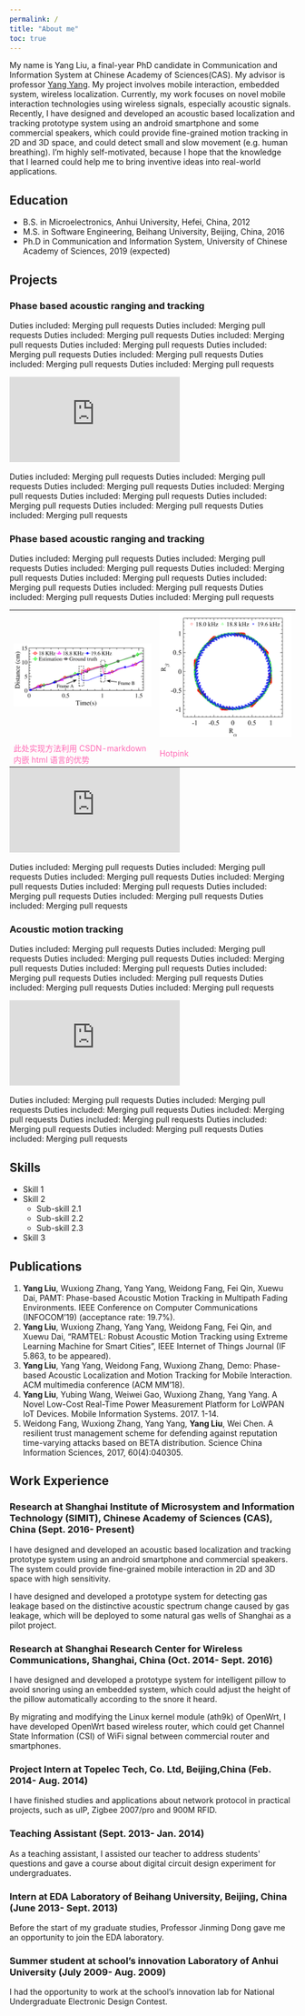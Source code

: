 ```yaml
---
permalink: /
title: "About me"
toc: true
---
```

My name is Yang Liu, a final-year PhD candidate in Communication and Information System at Chinese Academy of Sciences(CAS). My advisor is professor [Yang Yang](http://sist.shanghaitech.edu.cn/sist_en/2018/1227/c3846a38413/page.htm). 
My project involves mobile interaction, embedded system, wireless localization. Currently, my work focuses on novel mobile interaction technologies using wireless signals, especially acoustic signals. Recently, I have designed and developed an acoustic based localization and tracking prototype system using an android smartphone and some commercial speakers, which could provide fine-grained motion tracking in 2D and 3D space, and could detect small and slow movement (e.g. human breathing). I’m highly self-motivated, because I hope that the knowledge that I learned could help me to bring inventive ideas into real-world applications. 

## Education

* B.S. in Microelectronics, Anhui University, Hefei, China, 2012
* M.S. in Software Engineering, Beihang University, Beijing, China, 2016
* Ph.D in Communication and Information System, University of Chinese Academy of Sciences, 2019 (expected)


  


## Projects

### Phase based acoustic ranging and tracking
Duties included: Merging pull requests Duties included: Merging pull requests Duties included: Merging pull requests Duties included: Merging pull requests Duties included: Merging pull requests Duties included: Merging pull requests Duties included: Merging pull requests Duties included: Merging pull requests Duties included: Merging pull requests

<div class="iframe_page">
<iframe id="framePage" src="https://www.youtube.com/embed/GcR-4sVL_1o" frameborder="0" allow="accelerometer; autoplay; encrypted-media; gyroscope; picture-in-picture" allowfullscreen></iframe>
</div>

Duties included: Merging pull requests Duties included: Merging pull requests Duties included: Merging pull requests Duties included: Merging pull requests Duties included: Merging pull requests Duties included: Merging pull requests Duties included: Merging pull requests Duties included: Merging pull requests

### Phase based acoustic ranging and tracking

Duties included: Merging pull requests Duties included: Merging pull requests Duties included: Merging pull requests Duties included: Merging pull requests Duties included: Merging pull requests Duties included: Merging pull requests Duties included: Merging pull requests Duties included: Merging pull requests Duties included: Merging pull requests




<table style="text-align: center swidth: 60%; margin:auto"><tbody>
<tr>
<th><img src="/assets/paper_img/IoT2019/Multipath_fading.png" width="500" /></th>
<th>  <img src="/assets/paper_img/IoT2019/MDV.gif" width="500" /> </th>
</tr>

<tr>
<td><font color="Hotpink">此处实现方法利用 CSDN-markdown 内嵌 html 语言的优势</font></td>
<td><font color="Hotpink">Hotpink</font></td>
</tr>
</tbody>
</table>


<div class="iframe_page">
<iframe id="framePage" src="https://www.youtube.com/embed/GcR-4sVL_1o" frameborder="0" allow="accelerometer; autoplay; encrypted-media; gyroscope; picture-in-picture" allowfullscreen></iframe>
</div>


Duties included: Merging pull requests Duties included: Merging pull requests Duties included: Merging pull requests Duties included: Merging pull requests Duties included: Merging pull requests Duties included: Merging pull requests Duties included: Merging pull requests Duties included: Merging pull requests

### Acoustic motion tracking
Duties included: Merging pull requests Duties included: Merging pull requests Duties included: Merging pull requests Duties included: Merging pull requests Duties included: Merging pull requests Duties included: Merging pull requests Duties included: Merging pull requests Duties included: Merging pull requests Duties included: Merging pull requests

<div class="iframe_page">
<iframe id="framePage" src="https://www.youtube.com/embed/GcR-4sVL_1o" frameborder="0" allow="accelerometer; autoplay; encrypted-media; gyroscope; picture-in-picture" allowfullscreen></iframe>
</div>

Duties included: Merging pull requests Duties included: Merging pull requests Duties included: Merging pull requests Duties included: Merging pull requests Duties included: Merging pull requests Duties included: Merging pull requests Duties included: Merging pull requests Duties included: Merging pull requests

## Skills




* Skill 1
* Skill 2
  * Sub-skill 2.1
  * Sub-skill 2.2
  * Sub-skill 2.3
* Skill 3



## Publications

1.	**Yang Liu**, Wuxiong Zhang, Yang Yang, Weidong Fang, Fei Qin, Xuewu Dai, PAMT: Phase-based Acoustic Motion Tracking in Multipath Fading Environments. IEEE Conference on Computer Communications (INFOCOM’19) (acceptance rate: 19.7%).
2.	**Yang Liu**, Wuxiong Zhang, Yang Yang, Weidong Fang, Fei Qin, and Xuewu Dai, “RAMTEL: Robust Acoustic Motion Tracking using Extreme Learning Machine for Smart Cities”, IEEE Internet of Things Journal (IF 5.863, to be appeared).
3.	**Yang Liu**, Yang Yang, Weidong Fang, Wuxiong Zhang, Demo: Phase-based Acoustic Localization and Motion Tracking for Mobile Interaction. ACM multimedia conference (ACM MM’18).
4.	**Yang Liu**, Yubing Wang, Weiwei Gao, Wuxiong Zhang, Yang Yang. A Novel Low-Cost Real-Time Power Measurement Platform for LoWPAN IoT Devices. Mobile Information Systems. 2017. 1-14.
5.	Weidong Fang, Wuxiong Zhang, Yang Yang, **Yang Liu**, Wei Chen. A resilient trust management scheme for defending against reputation time-varying attacks based on BETA distribution. Science China Information Sciences, 2017, 60(4):040305.
  
## Work Experience

### Research at Shanghai Institute of Microsystem and Information Technology (SIMIT), Chinese Academy of Sciences (CAS), China (Sept. 2016- Present)

I have designed and developed an acoustic based localization and tracking prototype system using an android smartphone and commercial speakers. The system could provide fine-grained mobile interaction in 2D and 3D space with high sensitivity.

I have designed and developed a prototype system for detecting gas leakage based on the distinctive acoustic spectrum change caused by gas leakage, which will be deployed to some natural gas wells of Shanghai as a pilot project.

### Research at Shanghai Research Center for Wireless Communications, Shanghai, China (Oct. 2014- Sept. 2016)

I have designed and developed a prototype system for intelligent pillow to avoid snoring using an embedded system, which could adjust the height of the pillow automatically according to the snore it heard. 

By migrating and modifying the Linux kernel module (ath9k) of OpenWrt, I have developed OpenWrt based wireless router, which could get Channel State Information (CSI) of WiFi signal between commercial router and smartphones.

### Project Intern at Topelec Tech, Co. Ltd, Beijing,China (Feb. 2014- Aug. 2014)

I have finished studies and applications about network protocol in practical projects, such as uIP, Zigbee 2007/pro and 900M RFID.

### Teaching Assistant (Sept. 2013- Jan. 2014)
As a teaching assistant, I assisted our teacher to address students' questions and gave a course about digital circuit design experiment for undergraduates.

### Intern at EDA Laboratory of Beihang University, Beijing, China (June 2013- Sept. 2013)
Before the start of my graduate studies, Professor Jinming Dong gave me an opportunity to join the EDA laboratory. 

### Summer student at school’s innovation Laboratory of Anhui University (July 2009- Aug. 2009)
I had the opportunity to work at the school’s innovation lab for National Undergraduate Electronic Design Contest.
